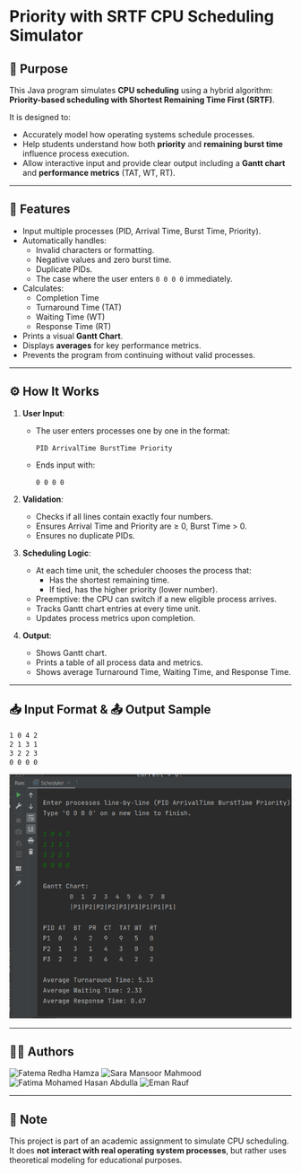 # Priority with SRTF CPU Scheduling Simulator

## 🧠 Purpose
This Java program simulates **CPU scheduling** using a hybrid algorithm:  
**Priority-based scheduling with Shortest Remaining Time First (SRTF)**.

It is designed to:
- Accurately model how operating systems schedule processes.
- Help students understand how both **priority** and **remaining burst time** influence process execution.
- Allow interactive input and provide clear output including a **Gantt chart** and **performance metrics** (TAT, WT, RT).

---

## 📌 Features

- Input multiple processes (PID, Arrival Time, Burst Time, Priority).
- Automatically handles:
    - Invalid characters or formatting.
    - Negative values and zero burst time.
    - Duplicate PIDs.
    - The case where the user enters `0 0 0 0` immediately.
- Calculates:
    - Completion Time
    - Turnaround Time (TAT)
    - Waiting Time (WT)
    - Response Time (RT)
- Prints a visual **Gantt Chart**.
- Displays **averages** for key performance metrics.
- Prevents the program from continuing without valid processes.

---

## ⚙️ How It Works

1. **User Input**:
    - The user enters processes one by one in the format:
      ```
      PID ArrivalTime BurstTime Priority
      ```
    - Ends input with:
      ```
      0 0 0 0
      ```

2. **Validation**:
    - Checks if all lines contain exactly four numbers.
    - Ensures Arrival Time and Priority are ≥ 0, Burst Time > 0.
    - Ensures no duplicate PIDs.

3. **Scheduling Logic**:
    - At each time unit, the scheduler chooses the process that:
        - Has the shortest remaining time.
        - If tied, has the higher priority (lower number).
    - Preemptive: the CPU can switch if a new eligible process arrives.
    - Tracks Gantt chart entries at every time unit.
    - Updates process metrics upon completion.

4. **Output**:
    - Shows Gantt chart.
    - Prints a table of all process data and metrics.
    - Shows average Turnaround Time, Waiting Time, and Response Time.

---

## 📥 Input Format & 📤 Output Sample
```
1 0 4 2
2 1 3 1
3 2 2 3
0 0 0 0
```

<img src="img.png"></img>


---

## 👩‍💻 Authors

![Fatema Redha Hamza](https://github.com/fr219)
![Sara Mansoor Mahmood](https://github.com/Sara202109880) 
![Fatima Mohamed Hasan Abdulla](https://github.com/ftmaalt)
![Eman Rauf](https://github.com/femannn077)

---

## 📝 Note

This project is part of an academic assignment to simulate CPU scheduling. It does **not interact with real operating system processes**, but rather uses theoretical modeling for educational purposes.
